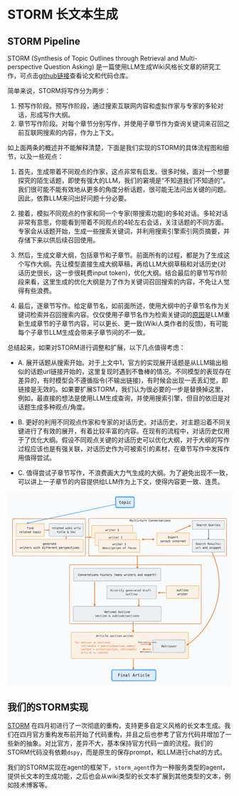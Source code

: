 # STORM 长文本生成

## STORM Pipeline

STORM (Synthesis of Topic Outlines through Retrieval and Multi-perspective Question Asking) 是一篇使用LLM生成Wiki风格长文章的研究工作，可点击[github链接](https://github.com/stanford-oval/storm)查看论文和代码仓库。

简单来说，STORM将写作分为两步：
1. 预写作阶段。预写作阶段，通过搜索互联网内容和虚拟作家与专家的多轮对话，形成写作大纲。
2. 章节写作阶段。对每个章节分别写作，并使用子章节作为查询关键词来召回之前互联网搜索的内容，作为上下文。

如上面两条的概述并不能解释清楚，下面是我们实现的STORM的具体流程图和细节，以及一些观点：

1. 首先，生成带着不同观点的作家，这点非常有启发。很多时候，面对一个想要探究的陌生话题，即使有强大的LLM，我们的窘境是“不知道我们不知道的”。我们很可能不能有效地从更多的角度分析话题，很可能无法问出关键的问题。因此，依靠LLM来问出好问题十分必要。

2. 接着，模拟不同观点的作家和同一个专家(带搜索功能)的多轮对话。多轮对话非常有意思，你能看到带着不同观点的4轮左右会话，关注话题的不同方面。专家会从话题开始，生成一些搜索关键词，并利用搜索引擎索引网页摘要，并存储下来以供后续召回使用。

3. 然后，生成文章大纲，包括章节和子章节。前面所有的过程，都是为了生成这个写作大纲。先让模型直接生成大纲草稿，再给LLM大纲草稿和对话历史(对话历史很长，这一步很耗费input token)，优化大纲。结合最后的章节写作阶段来看，这里生成的优化大纲是为了作为关键词召回搜索的内容，不免让人觉得有些浪费。

4. 最后，逐章节写作。给定章节名，如前面所述，使用大纲中的子章节名作为关键词检索并召回搜索内容。仅仅使用子章节名作为检索关键词的[原因](https://github.com/stanford-oval/storm/issues/30)是LLM重新生成章节的子章节内容，可以更长、更一致(Wiki人类作者的反馈)，有可能每个子章节LLM生成会带来子章节间的不一致。

总结起来，如果对STORM进行调整和扩展，以下几点值得考虑：

- A. 展开话题从搜索开始。对于上文中1，官方的实现展开话题是从LLM输出相似的话题url链接开始的，这里复现时遇到不鲁棒的情况。不同模型的表现存在差异的，有时模型会不遵循指令(不输出链接)，有时候会出现一丢丢幻觉，即链接是无效的。如果要扩展STORM，我们认为很必要的一步是替换掉这里，例如，最直接的想法是使用LLM生成查询，并使用搜索引擎，但目的依旧是对话题生成多种观点/角度。

- B. 更好的利用不同观点作家和专家的对话历史。对话历史，对主题沿着不同关键进行了有效的展开，有着比较丰富的内容。在现有的流程中，对话历史仅用于了优化大纲。假设不同观点关键的对话历史可以优化大纲，对于大纲的写作过程应该也是有强关联，对话历史作为可被索引的素材，在章节写作中发挥作用值得尝试。

- C. 值得尝试子章节写作，不浪费画大力气生成的大纲。为了避免出现不一致，可以讲上一子章节的内容提供给LLM作为上下文，使得内容更一致、连贯。

![storm_pipeline](./assets/storm_pipeline.png)

## 我们的STORM实现

[STORM](https://github.com/stanford-oval/storm) 在四月初进行了一次彻底的重构，支持更多自定义风格的长文本生成。我们在四月官方重构发布前开始了代码重构，并且之后也参考了官方代码并增加了一些新的抽象。对比官方，差异不大，基本保持官方代码一直的流程。我们的STORM代码没有依赖`dspy`，而是原生的保存prompt，和LLM进行chat的方式。

我们的STORM实现在agent的框架下，`storm_agent`作为一种服务类型的agent，提供长文本的生成功能，之后也会从wiki类型的长文本扩展到其他类型的文本，例如技术博客等。
